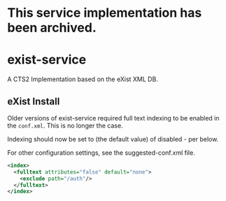 # This service implementation has been archived.

exist-service
=============
A CTS2 Implementation based on the eXist XML DB.


eXist Install
-------------
Older versions of exist-service required full text indexing to be enabled in the ```conf.xml```.  This is no longer the case.

Indexing should now be set to (the default value) of disabled - per below.

For other configuration settings, see the suggested-conf.xml file.

```xml
<index>
  <fulltext attributes="false" default="none">
    <exclude path="/auth"/>
  </fulltext>
</index>
```
